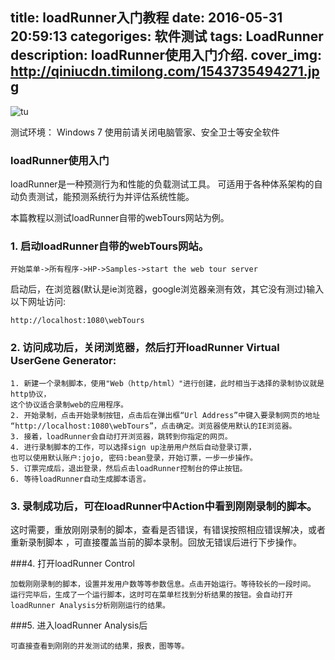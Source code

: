 title: loadRunner入门教程
date: 2016-05-31 20:59:13
categoriges: 软件测试
tags: LoadRunner
description: loadRunner使用入门介绍.
cover_img: http://qiniucdn.timilong.com/1543735494271.jpg
---

![tu](http://qiniucdn.timilong.com/1543735494271.jpg)

测试环境： Windows 7 使用前请关闭电脑管家、安全卫士等安全软件

### loadRunner使用入门
loadRunner是一种预测行为和性能的负载测试工具。
可适用于各种体系架构的自动负责测试，能预测系统行为并评估系统性能。

本篇教程以测试loadRunner自带的webTours网站为例。

### 1. 启动loadRunner自带的webTours网站。
```
开始菜单->所有程序->HP->Samples->start the web tour server
```

启动后，在浏览器(默认是ie浏览器，google浏览器亲测有效，其它没有测过)输入以下网址访问:
```
http://localhost:1080\webTours
```

### 2. 访问成功后，关闭浏览器，然后打开loadRunner Virtual UserGene Generator:
```
1. 新建一个录制脚本，使用"Web（http/html）"进行创建，此时相当于选择的录制协议就是http协议，
这个协议适合录制web的应用程序。
2. 开始录制，点击开始录制按钮，点击后在弹出框“Url Address”中键入要录制网页的地址
“http://localhost:1080\webTours”，点击确定。浏览器使用默认的IE浏览器。
3. 接着，loadRunner会自动打开浏览器，跳转到你指定的网页。
4. 进行录制脚本的工作，可以选择sign up注册用户然后自动登录订票，
也可以使用默认账户:jojo, 密码:bean登录，开始订票，一步一步操作。
5. 订票完成后，退出登录，然后点击loadRunner控制台的停止按钮。
6. 等待loadRunner自动生成脚本语言。
```

### 3. 录制成功后，可在loadRunner中Action中看到刚刚录制的脚本。
这时需要，重放刚刚录制的脚本，查看是否错误，有错误按照相应错误解决，或者重新录制脚本
，可直接覆盖当前的脚本录制。回放无错误后进行下步操作。

###4. 打开loadRunner Control
```
加载刚刚录制的脚本，设置并发用户数等等参数信息。点击开始运行。等待较长的一段时间。
运行完毕后，生成了一个运行脚本，这时可在菜单栏找到分析结果的按钮。会自动打开loadRunner Analysis分析刚刚运行的结果。
```

###5. 进入loadRunner Analysis后
```
可直接查看到刚刚的并发测试的结果，报表，图等等。
```



